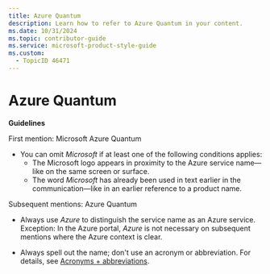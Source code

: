 ```yaml
---
title: Azure Quantum
description: Learn how to refer to Azure Quantum in your content.
ms.date: 10/31/2024
ms.topic: contributor-guide
ms.service: microsoft-product-style-guide
ms.custom:
  - TopicID 46471
---
```



# Azure Quantum

**Guidelines**

First mention: Microsoft Azure Quantum

- You can omit *Microsoft* if at least one of the following conditions applies:
  - The Microsoft logo appears in proximity to the Azure service name—like on the same screen or surface.
  - The word *Microsoft* has already been used in text earlier in the communication—like in an earlier reference to a product name.

Subsequent mentions: Azure Quantum

- Always use *Azure* to distinguish the service name as an Azure service. Exception: In the Azure portal, *Azure* is not necessary on subsequent mentions where the Azure context is clear.

- Always spell out the name; don't use an acronym or abbreviation. For details, see [Acronyms + abbreviations](~\acronyms-and-abbreviations.md).

